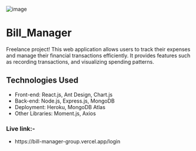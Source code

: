 ![image](https://github.com/K-4726/Bill_Manager/assets/76389646/37057ecc-c520-4eb2-a115-1c6853607025)




# Bill_Manager

Freelance project! This web application allows users to track their expenses and manage their financial transactions efficiently. It provides features such as recording transactions, and visualizing spending patterns.



## Technologies Used

- Front-end: React.js, Ant Design, Chart.js
- Back-end: Node.js, Express.js, MongoDB
- Deployment: Heroku, MongoDB Atlas
- Other Libraries: Moment.js, Axios

<h3>Live link:-</h3>
<ul>
  <li target="_blank">
https://bill-manager-group.vercel.app/login</li>
</ul>

